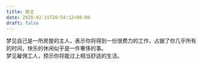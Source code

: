 ```yaml
---
title: 房主
date: 2020-02-15T20:54:12+08:00
draft: false
---
```


梦见自己是一所房屋的主人，表示你将得到一份很费力的工作，占据了你几乎所有的时间，快乐的休闲似乎是一件奢侈的事。<br>
梦见雇佣工人，预示你将能过上相当舒适的生活。<br>

